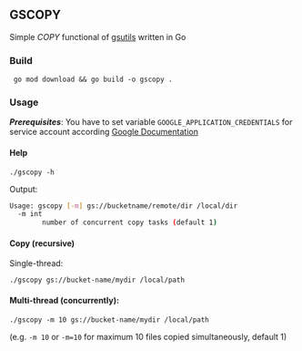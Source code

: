 ## GSCOPY
Simple _COPY_ functional of [gsutils](https://cloud.google.com/storage/docs/gsutil) written in Go

### Build
``` go mod download && go build -o gscopy .```

### Usage
___Prerequisites___: You have to set variable `GOOGLE_APPLICATION_CREDENTIALS` for service account according [Google Documentation](https://cloud.google.com/docs/authentication/getting-started#setting_the_environment_variable)

#### Help
```./gscopy -h```

Output:
```bash
Usage: gscopy [-m] gs://bucketname/remote/dir /local/dir
  -m int
        number of concurrent copy tasks (default 1)
```


#### Copy (recursive)
Single-thread:

```./gscopy gs://bucket-name/mydir /local/path```

#### Multi-thread (concurrently):

```./gscopy -m 10 gs://bucket-name/mydir /local/path```

(e.g. `-m 10` or `-m=10` for maximum 10 files copied simultaneously, default 1)
